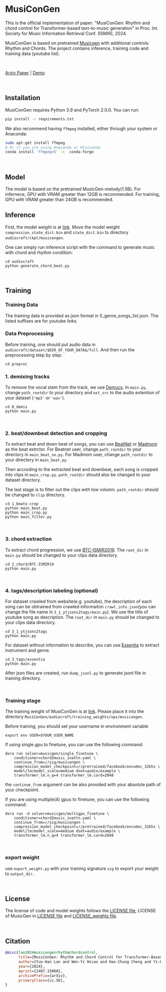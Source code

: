 # MusiConGen


This is the official implementation of paper: "MusiConGen: Rhythm and chord control for Transformer-based text-to-music generation" in Proc. Int. Society for Music Information Retrieval Conf. (ISMIR), 2024.

MusiConGen is based on pretrained [Musicgen](https://github.com/facebookresearch/audiocraft) with additional controls: Rhythm and Chords. The project contains inference, training code and training data (youtube list). 

<br />

[Arxiv Paper]() | [Demo](https://musicongen.github.io/musicongen_demo/) 

<br />

## Installation
MusiConGen requires Python 3.9 and PyTorch 2.0.0. You can run:
```bash
pip install -r requirements.txt
```

We also recommend having `ffmpeg` installed, either through your system or Anaconda:
```bash
sudo apt-get install ffmpeg
# Or if you are using Anaconda or Miniconda
conda install 'ffmpeg<5' -c  conda-forge
```

<br />

## Model
The model is based on the pretrained MusicGen-melody(1.5B). For infernece, GPU with VRAM greater than 12GB is recommended. For training, GPU with VRAM greater than 24GB is recommended.

## Inference

First, the model weight is at [link](https://huggingface.co/Cyan0731/MusiConGen/tree/main).
Move the model weight `compression_state_dict.bin` and `state_dict.bin` to directory `audiocraft/ckpt/musicongen`.

One can simply run inference script with the command to generate music with chord and rhythm condition:
```shell
cd audiocraft
python generate_chord_beat.py
``` 

<br />


## Training 

### Training Data
The training data is provided as json format in 5_genre_songs_list.json. The listed suffixes are for youtube links.

### Data Preprocessing
Before training, one should put audio data in `audiocraft/dataset/$DIR_OF_YOUR_DATA$/full`.
And then run the preprocessing step by step:

```shell
cd preproc
```

### 1. demixing tracks
To remove the vocal stem from the track, we use [Demucs](https://github.com/facebookresearch/demucs).
In `main.py`, change `path_rootdir` to your directory and `ext_src` to the audio extention of your dataset (`'mp3'` or `'wav'`).

```shell
cd 0_demix
python main.py
```

<br />

### 2. beat/downbeat detection and cropping
To extract beat and down beat of songs, you can use [BeatNet](https://github.com/mjhydri/BeatNet) or [Madmom](https://github.com/CPJKU/madmom) as the beat extrctor.
For Beatnet user, change `path_rootdir` to your directory in `main_beat_nn.py`. For Madmom user, change `path_rootdir` to your directory in `main_beat.py`.

Then accroding to the extracted beat and downbeat, each song is cropped into clips in `main_crop.py`. `path_rootdir` should also be changed to your dataset directory.

The last stage is to filter out the clips with low volumn. `path_rootdir` should be changed to `clip` directory.

```shell
cd 1_beats-crop
python main_beat.py
python main_crop.py
python main_filter.py
```

<br />

### 3. chord extraction
To extract chord progression, we use [BTC-ISMIR2019](https://github.com/jayg996/BTC-ISMIR19).
The `root_dir` in `main.py` should be changed to your clips data directory.

```shell
cd 2_chord/BTC-ISMIR19
python main.py
```

<br />

### 4. tags/description labeling (optional)
For dataset crawled from website(e.g. youtube), the description of each song can be obtrained from crawled informaiton `crawl_info.json`(you can change the file name in `3_1_ytjsons2tags/main.py`). We use the title of youtube song as description. The `root_dir` in `main.py` should be changed to your clips data directory.

```shell
cd 3_1_ytjsons2tags
python main.py
```

For dataset without information to describe, you can use [Essentia](https://github.com/MTG/essentia) to extract instrument and genre.
```shell
cd 3_tags/essentia
python main.py
```

After json files are created, run `dump_jsonl.py` to generate jsonl file in training directory.

<br />

### Training stage
The training weight of MusiConGen is at [link](https://huggingface.co/Cyan0731/MusiConGen_training/tree/main). Please place it into the directory `MusiConGen/audiocraft/training_weights/xps/musicongen`.

Before training, you should set your username in environment variable
```shell
export env USER=$YOUR_USER_NAME
```

If using single gpu to finetune, you can use the following command:
```shell
dora run solver=musicgen/single_finetune \
    conditioner=chord2music_inattn.yaml \
    continue_from=//sig/musicongen \ 
    compression_model_checkpoint=//pretrained/facebook/encodec_32khz \
    model/lm/model_scale=medium dset=audio/example \
    transformer_lm.n_q=4 transformer_lm.card=2048
```
the `continue_from` argument can be also provided with your absolute path of your checkpoint. 

If you are using multiple(4) gpus to finetune, you can use the following command:
```shell
dora run -d solver=musicgen/multigpu_finetune \
    conditioner=chord2music_inattn.yaml \
    continue_from=//sig/musicongen \ 
    compression_model_checkpoint=//pretrained/facebook/encodec_32khz \
    model/lm/model_scale=medium dset=audio/example \
    transformer_lm.n_q=4 transformer_lm.card=2048
```

<br />

### export weight
use `export_weight.py` with your training signature `sig` to export your weight to `output_dir`.

<br />

## License
The license of code and model weights follows the [LICENSE file](https://github.com/Cyan0731/MusiConGen/blob/main/LICENSE), LICENSE of MusicGen in [LICENSE file](https://github.com/facebookresearch/audiocraft/blob/main/LICENSE) and [LICENSE_weights file](https://github.com/facebookresearch/audiocraft/blob/main/LICENSE_weights).

<br />

## Citation
```bibtex
@misc{lan2024musicongenrhythmchordcontrol,
      title={MusiConGen: Rhythm and Chord Control for Transformer-Based Text-to-Music Generation}, 
      author={Yun-Han Lan and Wen-Yi Hsiao and Hao-Chung Cheng and Yi-Hsuan Yang},
      year={2024},
      eprint={2407.15060},
      archivePrefix={arXiv},
      primaryClass={cs.SD},
}
```